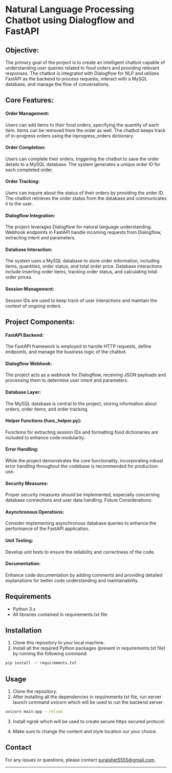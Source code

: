 
# Natural Language Processing Chatbot using Dialogflow and FastAPI

## Objective:
The primary goal of the project is to create an intelligent chatbot capable of understanding user queries related to food orders and providing relevant responses. The chatbot is integrated with Dialogflow for NLP and utilizes FastAPI as the backend to process requests, interact with a MySQL database, and manage the flow of conversations.

## Core Features:

#### Order Management:
Users can add items to their food orders, specifying the quantity of each item.
Items can be removed from the order as well.
The chatbot keeps track of in-progress orders using the inprogress_orders dictionary.

#### Order Completion:
Users can complete their orders, triggering the chatbot to save the order details to a MySQL database.
The system generates a unique order ID for each completed order.

#### Order Tracking:
Users can inquire about the status of their orders by providing the order ID.
The chatbot retrieves the order status from the database and communicates it to the user.

#### Dialogflow Integration:
The project leverages Dialogflow for natural language understanding.
Webhook endpoints in FastAPI handle incoming requests from Dialogflow, extracting intent and parameters.

#### Database Interaction:
The system uses a MySQL database to store order information, including items, quantities, order status, and total order price.
Database interactions include inserting order items, tracking order status, and calculating total order prices.

#### Session Management:
Session IDs are used to keep track of user interactions and maintain the context of ongoing orders.

## Project Components:

#### FastAPI Backend:
The FastAPI framework is employed to handle HTTP requests, define endpoints, and manage the business logic of the chatbot.

#### Dialogflow Webhook:
The project acts as a webhook for Dialogflow, receiving JSON payloads and processing them to determine user intent and parameters.

#### Database Layer:
The MySQL database is central to the project, storing information about orders, order items, and order tracking.

#### Helper Functions (func_helper.py):
Functions for extracting session IDs and formatting food dictionaries are included to enhance code modularity.

#### Error Handling:
While the project demonstrates the core functionality, incorporating robust error handling throughout the codebase is recommended for production use.

#### Security Measures:
Proper security measures should be implemented, especially concerning database connections and user data handling.
Future Considerations:

#### Asynchronous Operations:
Consider implementing asynchronous database queries to enhance the performance of the FastAPI application.

#### Unit Testing:
Develop unit tests to ensure the reliability and correctness of the code.

#### Documentation:
Enhance code documentation by adding comments and providing detailed explanations for better code understanding and maintainability.


## Requirements

- Python 3.x
- All libraries contained in requirements.txt file

## Installation

1. Clone this repository to your local machine.
2. Install all the required Python packages (present in requirements.txt file) by running the following command:

```bash
pip install -r requirements.txt
```

## Usage

1. Clone the repository.
2. After installing all the dependencies in requirements.txt file,
run server launch command uvicorn which will be used to run the backend server.

```bash
uvicorn main:app --reload
```
3. Install ngrok which will be used to create secure https secured protocol.

4. Make sure to change the content and style location our your choice.


## Contact

For any issues or questions, please contact surajshet5555@gmail.com.

---
